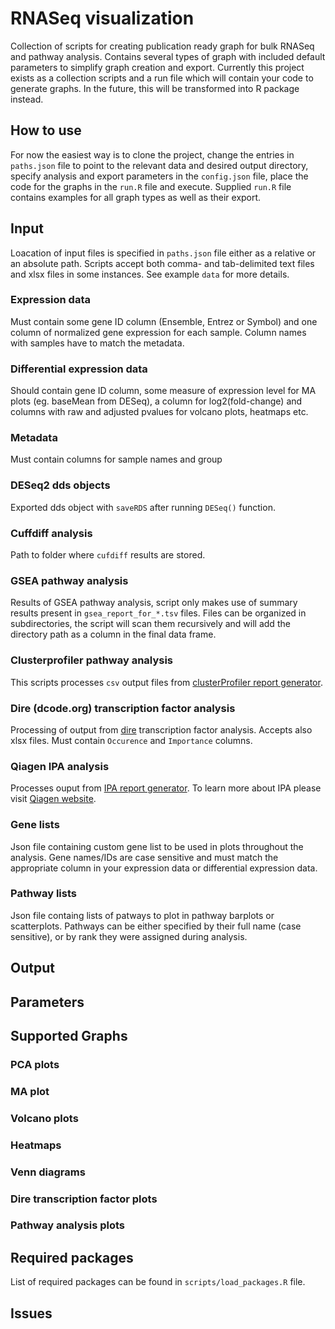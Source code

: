 # RNASeq visualization 

Collection of scripts for creating publication ready graph for bulk RNASeq and pathway analysis. Contains several types of graph with included default parameters to simplify graph creation and export. Currently this project exists as a collection scripts and a run file which will contain your code to generate graphs. In the future, this will be transformed into R package instead.

## How to use
For now the easiest way is to clone the project, change the entries in `paths.json` file to point to the relevant data and desired output directory, specify analysis and export parameters in the `config.json` file, place the code for the graphs in the `run.R` file and execute. Supplied `run.R` file contains examples for all graph types as well as their export.

## Input
Loacation of input files is specified in `paths.json` file either as a relative or an absolute path. Scripts accept both comma- and tab-delimited text files and xlsx files in some instances. See example `data` for more details.

### Expression data
Must contain some gene ID column (Ensemble, Entrez or Symbol) and one column of normalized gene expression for each sample. Column names with samples have to match the metadata.

### Differential expression data
Should contain gene ID column, some measure of expression level for MA plots (eg. baseMean from DESeq), a column for log2(fold-change) and columns with raw and adjusted pvalues for volcano plots, heatmaps etc.

### Metadata
Must contain columns for sample names and group

### DESeq2 dds objects
Exported dds object with `saveRDS` after running `DESeq()` function.

### Cuffdiff analysis
Path to folder where `cufdiff` results are stored.

### GSEA pathway analysis
Results of GSEA pathway analysis, script only makes use of summary results present in `gsea_report_for_*.tsv` files. Files can be organized in subdirectories, the script will scan them recursively and will add the directory path as a column in the final data frame.

### Clusterprofiler pathway analysis
This scripts processes `csv` output files from [clusterProfiler report generator](https://github.com/icervenka/clusterprofiler_reports_snakemake).

### Dire (dcode.org) transcription factor analysis
Processing of output from [dire](https://dire.dcode.org/) transcription factor analysis. Accepts also xlsx files. Must contain `Occurence` and `Importance` columns. 

### Qiagen IPA analysis
Processes ouput from [IPA report generator](https://github.com/icervenka/ipa_reports_snakemake). To learn more about IPA please visit [Qiagen website](https://digitalinsights.qiagen.com/products-overview/discovery-insights-portfolio/analysis-and-visualization/qiagen-ipa/).

### Gene lists
Json file containing custom gene list to be used in plots throughout the analysis. Gene names/IDs are case sensitive and must match the appropriate column in your expression data or differential expression data.

### Pathway lists
Json file containg lists of patways to plot in pathway barplots or scatterplots. Pathways can be either specified by their full name (case sensitive), or by rank they were assigned during analysis.

## Output

## Parameters

## Supported Graphs

### PCA plots

### MA plot

### Volcano plots

### Heatmaps

### Venn diagrams

### Dire transcription factor plots

### Pathway analysis plots

## Required packages

List of required packages can be found in `scripts/load_packages.R` file. 

## Issues


